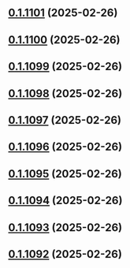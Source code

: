 ## [0.1.1101](https://github.com/binary-braids/terraform-oracle/compare/v0.1.1100...v0.1.1101) (2025-02-26)



## [0.1.1100](https://github.com/binary-braids/terraform-oracle/compare/v0.1.1099...v0.1.1100) (2025-02-26)



## [0.1.1099](https://github.com/binary-braids/terraform-oracle/compare/v0.1.1098...v0.1.1099) (2025-02-26)



## [0.1.1098](https://github.com/binary-braids/terraform-oracle/compare/v0.1.1097...v0.1.1098) (2025-02-26)



## [0.1.1097](https://github.com/binary-braids/terraform-oracle/compare/v0.1.1096...v0.1.1097) (2025-02-26)



## [0.1.1096](https://github.com/binary-braids/terraform-oracle/compare/v0.1.1095...v0.1.1096) (2025-02-26)



## [0.1.1095](https://github.com/binary-braids/terraform-oracle/compare/v0.1.1094...v0.1.1095) (2025-02-26)



## [0.1.1094](https://github.com/binary-braids/terraform-oracle/compare/v0.1.1093...v0.1.1094) (2025-02-26)



## [0.1.1093](https://github.com/binary-braids/terraform-oracle/compare/v0.1.1092...v0.1.1093) (2025-02-26)



## [0.1.1092](https://github.com/binary-braids/terraform-oracle/compare/v0.1.1091...v0.1.1092) (2025-02-26)



